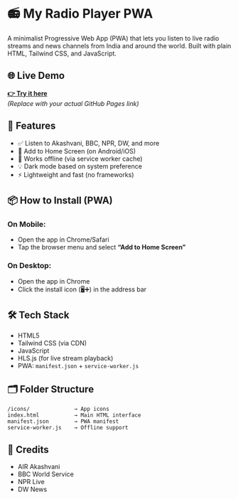 # 📻 My Radio Player PWA

A minimalist Progressive Web App (PWA) that lets you listen to live radio streams and news channels from India and around the world. Built with plain HTML, Tailwind CSS, and JavaScript.

## 🌐 Live Demo

[**👉 Try it here**](https://yourusername.github.io/radio-pwa/)  
*(Replace with your actual GitHub Pages link)*

## 📱 Features

- ✅ Listen to Akashvani, BBC, NPR, DW, and more
- 📲 Add to Home Screen (on Android/iOS)
- 🧩 Works offline (via service worker cache)
- 💡 Dark mode based on system preference
- ⚡ Lightweight and fast (no frameworks)

## 📦 How to Install (PWA)

### On Mobile:
- Open the app in Chrome/Safari
- Tap the browser menu and select **“Add to Home Screen”**

### On Desktop:
- Open the app in Chrome
- Click the install icon (🖥️➕) in the address bar

## 🛠️ Tech Stack

- HTML5
- Tailwind CSS (via CDN)
- JavaScript
- HLS.js (for live stream playback)
- PWA: `manifest.json` + `service-worker.js`

## 🗂️ Folder Structure

```
/icons/              → App icons  
index.html           → Main HTML interface  
manifest.json        → PWA manifest  
service-worker.js    → Offline support  
```

## 🤝 Credits

- AIR Akashvani  
- BBC World Service  
- NPR Live  
- DW News  
